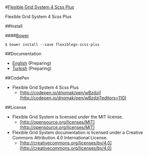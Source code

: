 #[Flexible Grid System 4 Scss Plus](http://flexible.gs)

Flexible Grid System 4 Scss Plus

##Install

####[Bower](http://bower.io)
```
$ bower install --save flexiblegs-scss-plus
```

##Documentation
- [English](https://github.com/flexiblegs/flexiblegs-docs/tree/master/en/) (Preparing)
- [Turkish](https://github.com/flexiblegs/flexiblegs-docs/tree/master/tr/) (Preparing)

##CodePen
- Flexible Grid System 4 Scss Plus
  - [http://codepen.io/dnomak/pen/wBzdzj](http://codepen.io/dnomak/pen/wBzdzj?editors=110)

##License
- Flexible Grid System is licensed under the MIT license.
  - [http://opensource.org/licenses/MIT](http://opensource.org/licenses/MIT)
- Flexible Grid System documentation is licensed under a Creative Commons Attribution 4.0 International License.
  - [http://creativecommons.org/licenses/by/4.0](http://creativecommons.org/licenses/by/4.0)
